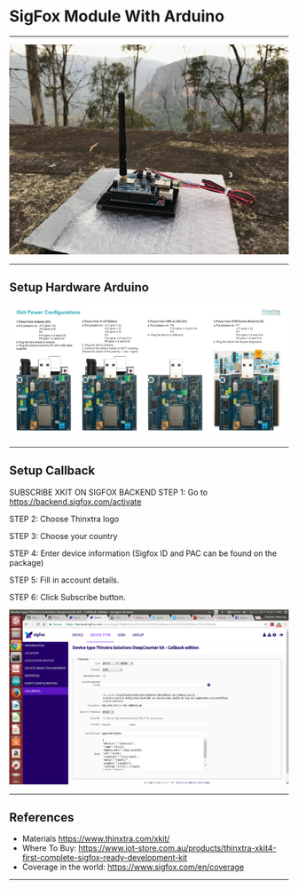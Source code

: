 # SigFox Module With Arduino

***
![SigFox_For_Arduino.jpg](https://github.com/leehaesung/NodeRED/blob/master/02_CodeFiles/11_SigFox/01_Images/SigFox_For_Arduino.jpg)

***

## Setup Hardware Arduino
![Xkit-Power-Configurations-v7.jpg](https://github.com/leehaesung/NodeRED/blob/master/02_CodeFiles/11_SigFox/01_Images/Xkit-Power-Configurations-v7.jpg)

***

## Setup Callback

SUBSCRIBE XKIT ON SIGFOX BACKEND
STEP 1: Go to https://backend.sigfox.com/activate

STEP 2: Choose Thinxtra logo

STEP 3: Choose your country

STEP 4: Enter device information
(Sigfox ID and PAC can be found on the
package)

STEP 5: Fill in account details.

STEP 6: Click Subscribe button.


![SettingCallbackSigFoxWithArduino.png](https://github.com/leehaesung/NodeRED/blob/master/02_CodeFiles/11_SigFox/01_Images/SettingCallbackSigFoxWithArduino.png)
***

## References

* Materials https://www.thinxtra.com/xkit/
* Where To Buy: https://www.iot-store.com.au/products/thinxtra-xkit4-first-complete-sigfox-ready-development-kit
* Coverage in the world: https://www.sigfox.com/en/coverage

***
